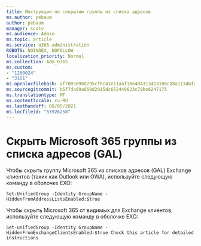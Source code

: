 ```yaml
---
title: Инструкции по сокрытию группы из списка адресов
ms.author: pebaum
author: pebaum
manager: scotv
ms.audience: Admin
ms.topic: article
ms.service: o365-administration
ROBOTS: NOINDEX, NOFOLLOW
localization_priority: Normal
ms.collection: Adm_O365
ms.custom:
- "1200024"
- "3161"
ms.openlocfilehash: af7085890d295cf0c41e11aaf18e404313413100cb8a1134bfac051d5fa26996
ms.sourcegitcommit: b5f7da89a650d2915dc652449623c78be6247175
ms.translationtype: MT
ms.contentlocale: ru-RU
ms.lasthandoff: 08/05/2021
ms.locfileid: "53926258"
---
```

# <a name="hide-microsoft-365-group-from-address-list-gal"></a>Скрыть Microsoft 365 группы из списка адресов (GAL)

Чтобы скрыть группу Microsoft 365 из списков адресов (GAL) Exchange клиентов (таких как Outlook или OWA), используйте следующую команду в оболочке EXO:

`Set-UnifiedGroup -Identity GroupName -HiddenFromAddressListsEnabled:$true`

Чтобы скрыть Microsoft 365 от видимых для Exchange клиентов, используйте следующую команду в оболочке EXO:

`Set-unifiedGroup -Identity GroupName -HiddenFromExchangeClientsEnabled:$true
Check this article for detailed instructions`

